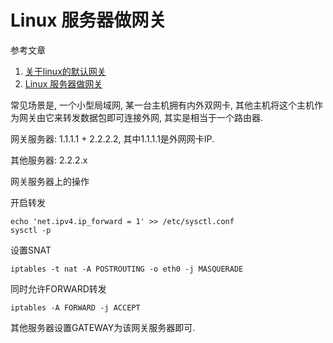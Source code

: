 # Linux 服务器做网关

参考文章

1. [关于linux的默认网关](http://rainbird.blog.51cto.com/211214/237082/)
2. [Linux 服务器做网关](https://my.oschina.net/guol/blog/125660)

常见场景是, 一个小型局域网, 某一台主机拥有内外双网卡, 其他主机将这个主机作为网关由它来转发数据包即可连接外网, 其实是相当于一个路由器.

网关服务器: 1.1.1.1 + 2.2.2.2, 其中1.1.1.1是外网网卡IP.

其他服务器: 2.2.2.x

网关服务器上的操作

开启转发

```
echo 'net.ipv4.ip_forward = 1' >> /etc/sysctl.conf
sysctl -p
```

设置SNAT

```
iptables -t nat -A POSTROUTING -o eth0 -j MASQUERADE
```

同时允许FORWARD转发

```
iptables -A FORWARD -j ACCEPT
```

其他服务器设置GATEWAY为该网关服务器即可.

